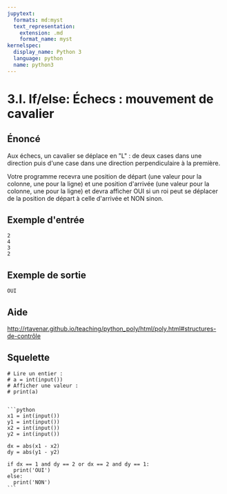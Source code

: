 ```yaml
---
jupytext:
  formats: md:myst
  text_representation:
    extension: .md
    format_name: myst
kernelspec:
  display_name: Python 3
  language: python
  name: python3
---
```


# 3.I. If/else: Échecs : mouvement de cavalier

## **Énoncé**

Aux échecs, un cavalier se déplace en "L" : de deux cases dans une direction puis d'une case dans une direction perpendiculaire à la première.

Votre programme recevra une position de départ (une valeur pour la colonne, une pour la ligne) et une position d'arrivée (une valeur pour la colonne, une pour la ligne) et devra afficher OUI si un roi peut se déplacer de la position de départ à celle d'arrivée et NON sinon.




## Exemple d'entrée

```
2
4
3
2
```

## Exemple de sortie

```
OUI
```

## Aide

http://rtavenar.github.io/teaching/python_poly/html/poly.html#structures-de-contrôle

## Squelette

```{code-cell} python
# Lire un entier :
# a = int(input())
# Afficher une valeur :
# print(a)
```

````{dropdown} Proposition de solution

```python
x1 = int(input())
y1 = int(input())
x2 = int(input())
y2 = int(input())

dx = abs(x1 - x2)
dy = abs(y1 - y2)

if dx == 1 and dy == 2 or dx == 2 and dy == 1:
  print('OUI')
else:
  print('NON')
```
````
